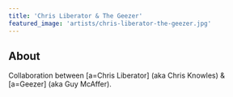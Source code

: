 ```yaml
---
title: 'Chris Liberator & The Geezer'
featured_image: 'artists/chris-liberator-the-geezer.jpg'
---
```


## About

Collaboration between [a=Chris Liberator] (aka Chris Knowles) & [a=Geezer] (aka Guy McAffer).
